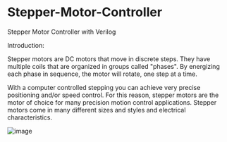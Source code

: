 # Stepper-Motor-Controller
Stepper Motor Controller with Verilog

Introduction:

Stepper motors are DC motors that move in discrete steps. They have multiple coils that are organized in groups called "phases". By energizing each phase in sequence, the motor will rotate, one step at a time.

With a computer controlled stepping you can achieve very precise positioning and/or speed control. For this reason, stepper motors are the motor of choice for many precision motion control applications. Stepper motors come in many different sizes and styles and electrical characteristics.

![image](https://user-images.githubusercontent.com/90121492/132144853-63c21479-0f2c-4391-acec-caea1589b2e1.png)
